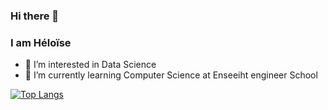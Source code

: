 ### Hi there 👋 
### I am Héloïse
- 👀 I’m interested in Data Science
- 🌱 I’m currently learning Computer Science at Enseeiht engineer School


[![Top Langs](https://github-readme-stats.vercel.app/api/top-langs/?username=HeloiseLafargue&langs_count=10&layout=compact)](https://github.com/anuraghazra/github-readme-stats)

<!--
**HeloiseLafargue/HeloiseLafargue** is a ✨ _special_ ✨ repository because its `README.md` (this file) appears on your GitHub profile.

Here are some ideas to get you started:

- 🔭 I’m currently working on ...
- 🌱 I’m currently learning ...
- 👯 I’m looking to collaborate on ...
- 🤔 I’m looking for help with ...
- 💬 Ask me about ...
- 📫 How to reach me: ...
- 😄 Pronouns: ...
- ⚡ Fun fact: ...
-->
